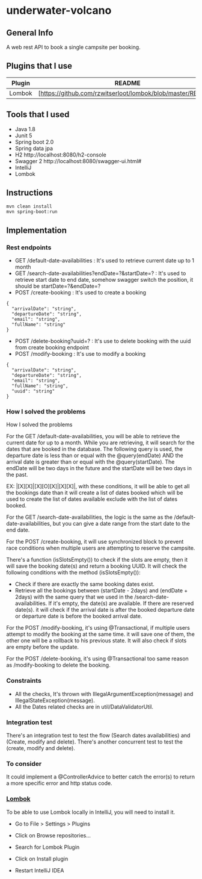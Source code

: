 # underwater-volcano
## General Info

A web rest API to book a single campsite per booking.

## Plugins that I use
| Plugin | README |
| ------ | ------ |
| Lombok | [https://github.com/rzwitserloot/lombok/blob/master/README]|


## Tools that I used

- Java 1.8
- Junit 5
- Spring boot 2.0
- Spring data jpa
- H2 http://localhost:8080/h2-console
- Swagger 2 http://localhost:8080/swagger-ui.html#
- IntelliJ
- Lombok

## Instructions

``` 
mvn clean install
mvn spring-boot:run
```

## Implementation 
### Rest endpoints

- GET /default-date-availabilities : It's used to retrieve current date up to 1 month
- GET /search-date-availabilities?endDate=?&startDate=? : It's used to retrieve start date to end date, somehow swagger switch the position, it should be startDate=?&endDate=?
- POST /create-booking : It's used to create a booking
```
{
  "arrivalDate": "string",
  "departureDate": "string",
  "email": "string",
  "fullName": "string"
}
```
- POST /delete-booking?uuid=? : It's use to delete booking with the uuid from create booking endpoint
- POST /modify-booking : It's use to modify a booking
```
{
  "arrivalDate": "string",
  "departureDate": "string",
  "email": "string",
  "fullName": "string",
  "uuid": "string"
}
```

### How I solved the problems
How I solved the problems

For the GET /default-date-availabilities, you will be able to retrieve the current date for up to a month. While you are retrieving, it will search for the dates that are booked in the database. The following query is used, the departure date is less than or equal with the @query(endDate) AND the arrival date is greater than or equal with the @query(startDate). The endDate will be two days in the future and the startDate will be two days in the past. 

EX: |[X][X]|[X][O][X]|[X][X]|, with these conditions, it will be able to get all the bookings date than it will create a list of dates booked which will be used to create the list of dates available exclude with the list of dates booked.

For the GET /search-date-availabilities, the logic is the same as the /default-date-availabilities, but you can give a date range from the start date to the end date.

For the POST /create-booking, it will use synchronized block to prevent race conditions when multiple users are attempting to reserve the campsite.

There's a function (isSlotsEmpty()) to check if the slots are empty, then it will save the booking date(s) and return a booking UUID.
It will check the following conditions with the method (isSlotsEmpty()):

- Check if there are exactly the same booking dates exist.
- Retrieve all the bookings between (startDate - 2days) and (endDate + 2days) with the same query that we used in the /search-date-availabilities. 
If it's empty, the date(s) are available. 
If there are reserved date(s). it will check if the arrival date is after the booked departure date or departure date is before the booked arrival date. 

For the POST /modify-booking, it's using @Transactional, if multiple users attempt to modify the booking at the same time. it will save one of them, the other one will be a rollback to his previous state.
It will also check if slots are empty before the update.

For the POST /delete-booking, it's using @Transactional too same reason as /modify-booking to delete the booking.

### Constraints
- All the checks, It's thrown with IllegalArgumentException(message) and IllegalStateException(message).
- All the Dates related checks are in util/DataValidatorUtil.
### Integration test
There's an integration test to test the flow (Search dates availabilities) and (Create, modify and delete).
There's another concurrent test to test the (create, modify and delete).

### To consider
It could implement a @ControllerAdvice to better catch the error(s) to return a more specific error and http status code.

### [Lombok]
To be able to use Lombok locally in IntelliJ, you will need to install it.

 * Go to File > Settings > Plugins
 * Click on Browse repositories...
 * Search for Lombok Plugin
 * Click on Install plugin
 * Restart IntelliJ IDEA

   [Lombok]: <https://github.com/rzwitserloot/lombok>
